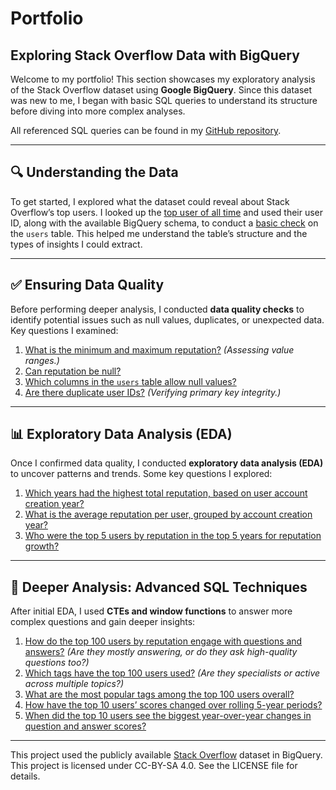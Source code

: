 # Portfolio

## **Exploring Stack Overflow Data with BigQuery**  

Welcome to my portfolio! This section showcases my exploratory analysis of the Stack Overflow dataset using **Google BigQuery**. Since this dataset was new to me, I began with basic SQL queries to understand its structure before diving into more complex analyses.  

All referenced SQL queries can be found in my [GitHub repository](https://github.com/kim-h-l/portfolio-sql/tree/main/stackoverflow).  

---

## **🔍 Understanding the Data**  

To get started, I explored what the dataset could reveal about Stack Overflow’s top users. I looked up the [top user of all time](https://stackoverflow.com/users/22656/jon-skeet) and used their user ID, along with the available BigQuery schema, to conduct a [basic check](https://github.com/kim-h-l/portfolio-sql/blob/main/stackoverflow/001_user_data_exploration.sql) on the `users` table. This helped me understand the table’s structure and the types of insights I could extract.  

---

## **✅ Ensuring Data Quality**  

Before performing deeper analysis, I conducted **data quality checks** to identify potential issues such as null values, duplicates, or unexpected data. Key questions I examined:  

1. [What is the minimum and maximum reputation?](https://github.com/kim-h-l/portfolio-sql/blob/main/stackoverflow/002_dq_reputation_min_max.sql) *(Assessing value ranges.)*  
2. [Can reputation be null?](https://github.com/kim-h-l/portfolio-sql/blob/main/stackoverflow/003_dq_reputation_null.sql)  
3. [Which columns in the `users` table allow null values?](https://github.com/kim-h-l/portfolio-sql/blob/main/stackoverflow/004_dq_user_table_nulls.sql)  
4. [Are there duplicate user IDs?](https://github.com/kim-h-l/portfolio-sql/blob/main/stackoverflow/005_dq_user_id_dupe_check.sql) *(Verifying primary key integrity.)*  

---

## **📊 Exploratory Data Analysis (EDA)**  

Once I confirmed data quality, I conducted **exploratory data analysis (EDA)** to uncover patterns and trends. Some key questions I explored:  

1. [Which years had the highest total reputation, based on user account creation year?](https://github.com/kim-h-l/portfolio-sql/blob/main/stackoverflow/006_eda_reputation_by_year.sql)  
2. [What is the average reputation per user, grouped by account creation year?](https://github.com/kim-h-l/portfolio-sql/blob/main/stackoverflow/007_eda_avg_user_reputation.sql)  
3. [Who were the top 5 users by reputation in the top 5 years for reputation growth?](https://github.com/kim-h-l/portfolio-sql/blob/main/stackoverflow/008_eda_top_users_top_years.sql)  

---

## **🤔 Deeper Analysis: Advanced SQL Techniques**  

After initial EDA, I used **CTEs and window functions** to answer more complex questions and gain deeper insights:  

1. [How do the top 100 users by reputation engage with questions and answers?](https://github.com/kim-h-l/portfolio-sql/blob/main/stackoverflow/009_top_100_users_qa.sql) *(Are they mostly answering, or do they ask high-quality questions too?)*  
2. [Which tags have the top 100 users used?](https://github.com/kim-h-l/portfolio-sql/blob/main/stackoverflow/010_top_100_users_tags.sql) *(Are they specialists or active across multiple topics?)*  
3. [What are the most popular tags among the top 100 users overall?](https://github.com/kim-h-l/portfolio-sql/blob/main/stackoverflow/011_top_100_users_top_tags.sql)  
4. [How have the top 10 users’ scores changed over rolling 5-year periods?](https://github.com/kim-h-l/portfolio-sql/blob/main/stackoverflow/012_top_10_users_rolling_scores.sql)  
5. [When did the top 10 users see the biggest year-over-year changes in question and answer scores?](https://github.com/kim-h-l/portfolio-sql/blob/main/stackoverflow/013_top_10_users_yoy_q_a_growth.sql)

___

This project used the publicly available [Stack Overflow](https://console.cloud.google.com/marketplace/product/stack-exchange/stack-overflow) dataset in BigQuery. This project is licensed under CC-BY-SA 4.0. See the LICENSE file for details.
